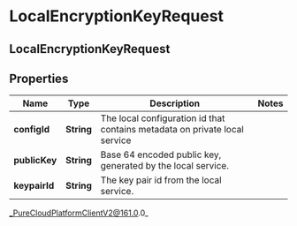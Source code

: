 # LocalEncryptionKeyRequest

## LocalEncryptionKeyRequest

## Properties

|Name | Type | Description | Notes|
|------------ | ------------- | ------------- | -------------|
| **configId** | **String** | The local configuration id that contains metadata on private local service | |
| **publicKey** | **String** | Base 64 encoded public key, generated by the local service. | |
| **keypairId** | **String** | The key pair id from the local service. | |



_PureCloudPlatformClientV2@161.0.0_
